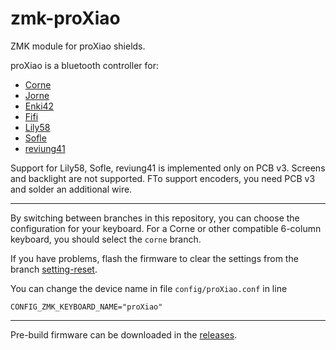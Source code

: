 # zmk-proXiao

ZMK module for proXiao shields. 


proXiao is a bluetooth controller for:

* [Corne](https://github.com/aroum/proXiao/tree/corne)
* [Jorne](https://github.com/aroum/proXiao/tree/jorne)
* [Enki42](https://github.com/aroum/proXiao/tree/enki42)
* [Fifi](https://github.com/aroum/proXiao/tree/fifi)
* [Lily58](https://github.com/aroum/proXiao/tree/lily58)
* [Sofle](https://github.com/aroum/proXiao/tree/sofle)
* [reviung41](https://github.com/aroum/proXiao/tree/reviung41)

Support for Lily58, Sofle, reviung41 is implemented only on PCB v3. Screens and backlight are not supported. FTo support encoders, you need PCB v3 and solder an additional wire.

---

By switching between branches in this repository, you can choose the configuration for your keyboard. For a Corne or other compatible 6-column keyboard, you should select the ```corne``` branch.

If you have problems, flash the firmware to clear the settings from the branch [setting-reset](https://github.com/aroum/proXiao/tree/setting-reset).

You can change the device name in file ```config/proXiao.conf```  in line
```
CONFIG_ZMK_KEYBOARD_NAME="proXiao"
```

---

Pre-build firmware can be downloaded in the [releases](https://github.com/aroum/proXiao/releases).

